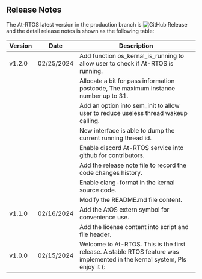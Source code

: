 ## Release Notes 

The At-RTOS latest version in the production branch is ![GitHub Release](https://img.shields.io/github/v/release/At-EC/At-RTOS) and the detail release notes is shown as the following table:

| Version |  Date      | Description  |
| ------- | -----------|--------------|
| v1.2.0  | 02/25/2024 | Add function os_kernal_is_running to allow user to check if At-RTOS is running. |
|         |            | Allocate a bit for pass information postcode, The maximum instance number up to 31. |
|         |            | Add an option into sem_init to allow user to reduce useless thread wakeup calling. |
|         |            | New interface is able to dump the current running thread id. |
|         |            | Enable discord At-RTOS service into github for contributors. |
|         |            | Add the release note file to record the code changes history. |
|         |            | Enable clang-format in the kernal source code. |
|         |            | Modify the README.md file content.|
| v1.1.0  | 02/16/2024 | Add the AtOS extern symbol for convenience use. |
|         |            | Add the license content into script and file header. |
| v1.0.0  | 02/15/2024 | Welcome to At-RTOS. This is the first release. A stable RTOS feature was implemented in the kernal system, Pls enjoy it (: |
